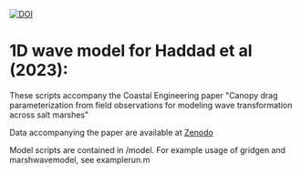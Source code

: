 

[![DOI](https://zenodo.org/badge/377268478.svg)](https://zenodo.org/badge/latestdoi/377268478)



# 1D wave model for Haddad et al (2023): 
These scripts accompany the Coastal Engineering paper "Canopy drag parameterization from field observations for modeling wave transformation across salt marshes"

Data accompanying the paper are available at [Zenodo](https://zenodo.org/doi/10.5281/zenodo.5567196)

Model scripts are contained in /model. For example usage of gridgen and marshwavemodel, see examplerun.m 
